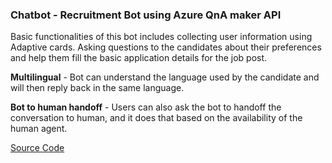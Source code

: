 ### Chatbot - Recruitment Bot using Azure QnA maker API
Basic functionalities of this bot includes collecting user information using Adaptive cards. Asking questions to the candidates about their preferences and help them fill the basic application details for the job post.

**Multilingual** - Bot can understand the language used by the candidate and will then reply back in the same language.

**Bot to human handoff** - Users can also ask the bot to handoff the conversation to human, and it does that based on the availability of the human agent.

[Source Code](https://github.com/tyagit/recruitmentbot)
